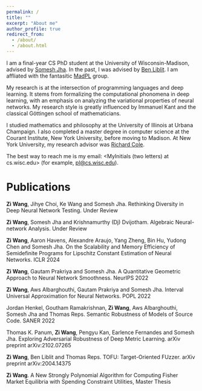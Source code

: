 ```yaml
---
permalink: /
title: ""
excerpt: "About me"
author_profile: true
redirect_from: 
  - /about/
  - /about.html
---
```


I am a final-year CS PhD student at the University of Wisconsin-Madison, advised by [Somesh Jha](https://pages.cs.wisc.edu/~jha/). In the past, I was advised by [Ben Liblit](https://pages.cs.wisc.edu/~liblit/). I am affliated with the fantasitic [MadPL](https://madpl.cs.wisc.edu/) group.

My research is at the intersection of programming languages and deep learning. It stems from formalizing the computational phonomena in deep learning, with an emphasis on analyzing the variational properties of neural networks. My research style is greatly influenced by Immanuel Kant and the classical Göttingen school of mathematicians.

I studied mathematics and philosophy at the University of Illinois at Urbana Champaign. I also completed a master degree in computer science at the Courant Institute, New York University, before moving to Madison. At New York University, my research advisor was [Richard Cole](https://cs.nyu.edu/~cole/).

The best way to reach me is my email: <MyInitials (two letters) at cs.wisc.edu> (for example, <pl@cs.wisc.edu>).

Publications
======
**Zi Wang**, Jihye Choi, Ke Wang and Somesh Jha. Rethinking Diversity in Deep Neural Network Testing. Under Review

**Zi Wang**, Somesh Jha and Krishnamurthy (Dj) Dvijotham. Algebraic Neural-network Analysis. Under Review

**Zi Wang**, Aaron Havens, Alexandre Araujo, Yang Zheng, Bin Hu, Yudong Chen and Somesh Jha. On the Scalability and Memory Efficiency of Semidefinite Programs for Lipschitz Constant Estimation of Neural Networks. ICLR 2024

**Zi Wang**, Gautam Prakriya and Somesh Jha. A Quantitative Geometric Approach to Neural Network Smoothness. NeurIPS 2022

**Zi Wang**, Aws Albarghouthi, Gautam Prakriya and Somesh Jha. Interval Universal Approximation for Neural Networks. POPL 2022

Jordan Henkel, Goutham Ramakrishnan, **Zi Wang**, Aws Albarghouthi, Somesh Jha and Thomas Reps. Semantic Robustness of Models of Source Code. SANER 2022

Thomas K. Panum, **Zi Wang**, Pengyu Kan, Earlence Fernandes and Somesh Jha. Exploring Adversarial Robustness of Deep Metric Learning. arXiv preprint arXiv:2102.07265

**Zi Wang**, Ben Liblit and Thomas Reps. TOFU: Target-Oriented FUzzer. arXiv preprint arXiv:2004.14375

**Zi Wang**. A New Strongly Polynomial Algorithm for Computing Fisher Market Equilibria with Spending Constraint Utilities, Master Thesis